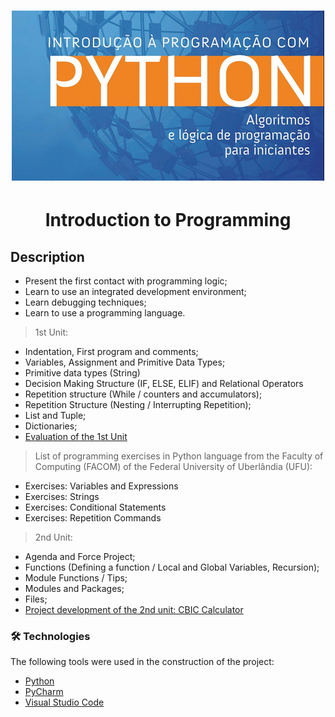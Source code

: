 # 

<h1 align="center">
  <img alt="introduction-to-programming" src="./img/logo.png" />
</h1>

<h1 align="center">Introduction to Programming</h1>

## Description

- Present the first contact with programming logic;
- Learn to use an integrated development environment;
- Learn debugging techniques;
- Learn to use a programming language.

> 1st Unit:

- Indentation, First program and comments;
- Variables, Assignment and Primitive Data Types;
- Primitive data types (String)
- Decision Making Structure (IF, ELSE, ELIF) and Relational Operators
- Repetition structure (While / counters and accumulators);
- Repetition Structure (Nesting / Interrupting Repetition);
- List and Tuple;
- Dictionaries;
- [Evaluation of the 1st Unit](https://github.com/thiagomvilela/introduction-to-programming/tree/main/05%20Evaluation%20-%201st%20Unit)

> List of programming exercises in Python language from the Faculty of Computing (FACOM) of the Federal University of Uberlândia (UFU):

- Exercises: Variables and Expressions
- Exercises: Strings
- Exercises: Conditional Statements
- Exercises: Repetition Commands

> 2nd Unit:
- Agenda and Force Project;
- Functions (Defining a function / Local and Global Variables, Recursion);
- Module Functions / Tips;
- Modules and Packages;
- Files;
- [Project development of the 2nd unit: CBIC Calculator](https://github.com/thiagomvilela/cbic-calculator)

### 🛠 Technologies

The following tools were used in the construction of the project:

- [Python](https://www.python.org/)
- [PyCharm](https://www.jetbrains.com/pt-br/pycharm/)
- [Visual Studio Code](https://code.visualstudio.com/)
